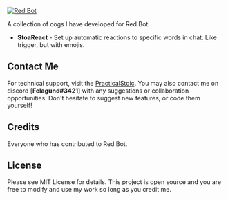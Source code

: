 [![Red Bot](https://img.shields.io/badge/Discord-Red%20Bot-red.svg)](https://github.com/Twentysix26/Red-DiscordBot)

A collection of cogs I have developed for Red Bot.

- **StoaReact** - Set up automatic reactions to specific words in chat. Like trigger, but with emojis.

## Contact Me

For technical support, visit the [PracticalStoic](https://discord.gg/edn3C4v). You may also contact me on discord [**Felagund#3421**] with any suggestions or collaboration opportunities. Don't hesitate to suggest new features, or code them yourself!

## Credits

Everyone who has contributed to Red Bot.

## License

Please see MIT License for details. This project is open source and you are free to modify and use my work so long as you credit me.
